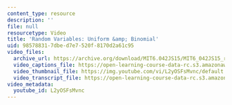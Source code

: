 ```yaml
---
content_type: resource
description: ''
file: null
resourcetype: Video
title: 'Random Variables: Uniform &amp; Binomial'
uid: 98578831-7dbe-d7e7-520f-8170d2a61c95
video_files:
  archive_url: https://archive.org/download/MIT6.042JS15/MIT6_042JS15_ranvarbinom_video_ipod.mp4
  video_captions_file: https://open-learning-course-data-rc.s3.amazonaws.com/6-042j-mathematics-for-computer-science-spring-2015/e2b07963654a5b11a659a39b647b5606_L2yOSFsMvnc.vtt
  video_thumbnail_file: https://img.youtube.com/vi/L2yOSFsMvnc/default.jpg
  video_transcript_file: https://open-learning-course-data-rc.s3.amazonaws.com/6-042j-mathematics-for-computer-science-spring-2015/c2c66a381ae520fc77fa7f44a462a059_L2yOSFsMvnc.pdf
video_metadata:
  youtube_id: L2yOSFsMvnc
---
```

